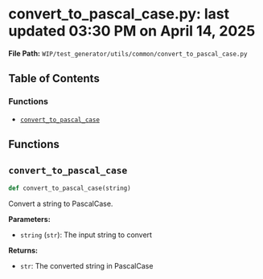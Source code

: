 # convert_to_pascal_case.py: last updated 03:30 PM on April 14, 2025

**File Path:** `WIP/test_generator/utils/common/convert_to_pascal_case.py`

## Table of Contents

### Functions

- [`convert_to_pascal_case`](#convert_to_pascal_case)

## Functions

## `convert_to_pascal_case`

```python
def convert_to_pascal_case(string)
```

Convert a string to PascalCase.

**Parameters:**

- `string` (`str`): The input string to convert

**Returns:**

- `str`: The converted string in PascalCase
